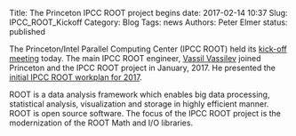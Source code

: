 Title: The Princeton IPCC ROOT project begins
date: 2017-02-14 10:37
Slug: IPCC_ROOT_Kickoff
Category: Blog
Tags:  news
Authors: Peter Elmer
status: published

The Princeton/Intel Parallel Computing Center (IPCC ROOT) held its [kick-off meeting](https://indico.cern.ch/event/612658/) today. The main IPCC ROOT engineer, [Vassil Vassilev](https://github.com/vgvassilev/) joined Princeton and the IPCC ROOT project in January, 2017. He presented the [initial IPCC ROOT workplan for 2017](https://ipcc-root.github.io/downloads/20170217-ipcc-princeton.pdf).

ROOT is a data analysis framework which enables big data processing, statistical analysis, visualization and storage in highly efficient manner. ROOT is open source software. The focus of the IPCC ROOT project is the modernization of the ROOT Math and I/O libraries.


